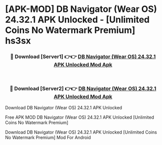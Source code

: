 # [APK-MOD] DB Navigator (Wear OS) 24.32.1 APK Unlocked - [Unlimited Coins No Watermark Premium] hs3sx



<div align="center">
<h3>🔴 Download [Server1] 👉👉 <a href="https://momento.my/?title=DB_Navigator_(Wear_OS)_24.32.1_APK_Unlocked">DB Navigator (Wear OS) 24.32.1 APK Unlocked Mod Apk</a></h3><br>

<h3>🔴 Download [Server2] 👉👉 <a href="https://momento.my/?title=DB_Navigator_(Wear_OS)_24.32.1_APK_Unlocked">DB Navigator (Wear OS) 24.32.1 APK Unlocked Mod Apk</a></h3>
</div>



Download DB Navigator (Wear OS) 24.32.1 APK Unlocked 

Free APK MOD DB Navigator (Wear OS) 24.32.1 APK Unlocked [Unlimited Coins No Watermark Premium]

Download DB Navigator (Wear OS) 24.32.1 APK Unlocked [Unlimited Coins No Watermark Premium] Mod For Android
